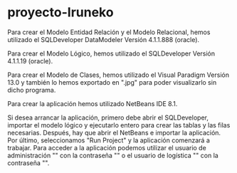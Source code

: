 # proyecto-Iruneko

Para crear el Modelo Entidad Relación y el Modelo Relacional, hemos utilizado el SQLDeveloper DataModeler Versión 4.1.1.888 (oracle).

Para crear el Modelo Lógico, hemos utilizado el SQLDeveloper Versión 4.1.1.19 (oracle).

Para crear el Modelo de Clases, hemos utilizado el Visual Paradigm Versión 13.0 y también lo hemos exportado en ".jpg" para poder visualizarlo sin dicho programa.

Para crear la aplicación hemos utilizado NetBeans IDE 8.1.


Si desea arrancar la aplicación, primero debe abrir el SQLDeveloper, importar el modelo lógico y ejecutarlo entero para crear las tablas y las filas necesarias.
Después, hay que abrir el NetBeans e importar la aplicación.
Por último, seleccionamos "Run Project" y la aplicación comenzará a trabajar.
Para acceder a la aplicación podemos utilizar el usuario de administración "" con la contraseña "" o el usuario de logística "" con la contraseña "".
